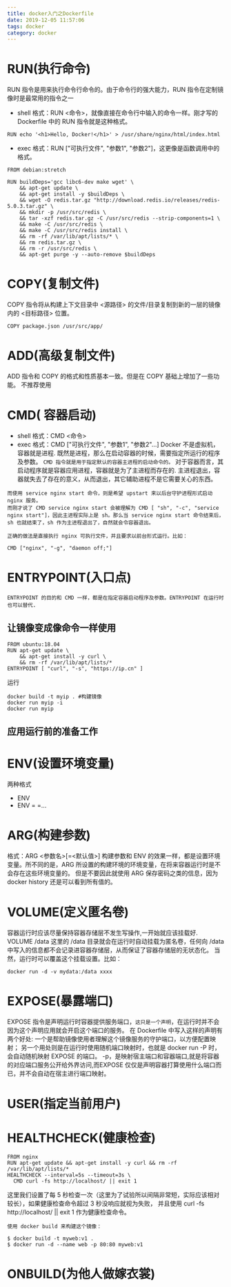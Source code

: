 ```yaml
---
title: docker入门之Dockerfile
date: 2019-12-05 11:57:06
tags: docker
category: docker
---
```


# RUN(执行命令)
RUN 指令是用来执行命令行命令的。由于命令行的强大能力，RUN 指令在定制镜像时是最常用的指令之一
* shell 格式：RUN <命令>，就像直接在命令行中输入的命令一样。刚才写的 Dockerfile 中的 RUN 指令就是这种格式。
```
RUN echo '<h1>Hello, Docker!</h1>' > /usr/share/nginx/html/index.html
```
* exec 格式：RUN ["可执行文件", "参数1", "参数2"]，这更像是函数调用中的格式。
```
FROM debian:stretch

RUN buildDeps='gcc libc6-dev make wget' \
    && apt-get update \
    && apt-get install -y $buildDeps \
    && wget -O redis.tar.gz "http://download.redis.io/releases/redis-5.0.3.tar.gz" \
    && mkdir -p /usr/src/redis \
    && tar -xzf redis.tar.gz -C /usr/src/redis --strip-components=1 \
    && make -C /usr/src/redis \
    && make -C /usr/src/redis install \
    && rm -rf /var/lib/apt/lists/* \
    && rm redis.tar.gz \
    && rm -r /usr/src/redis \
    && apt-get purge -y --auto-remove $buildDeps
```
# COPY(复制文件)
COPY 指令将从构建上下文目录中 <源路径> 的文件/目录复制到新的一层的镜像内的 <目标路径> 位置。
```
COPY package.json /usr/src/app/
```
# ADD(高级复制文件)
ADD 指令和 COPY 的格式和性质基本一致。但是在 COPY 基础上增加了一些功能。
不推荐使用
# CMD( 容器启动)
* shell 格式：CMD <命令>
* exec 格式：CMD ["可执行文件", "参数1", "参数2"...]
Docker 不是虚拟机，容器就是进程.
既然是进程，那么在启动容器的时候，需要指定所运行的程序及参数。
`CMD 指令就是用于指定默认的容器主进程的启动命令的。`
对于容器而言，其启动程序就是容器应用进程，容器就是为了主进程而存在的.
主进程退出，容器就失去了存在的意义，从而退出，其它辅助进程不是它需要关心的东西。
```
而使用 service nginx start 命令，则是希望 upstart 来以后台守护进程形式启动 nginx 服务。
而刚才说了 CMD service nginx start 会被理解为 CMD [ "sh", "-c", "service nginx start"]，因此主进程实际上是 sh。那么当 service nginx start 命令结束后，sh 也就结束了，sh 作为主进程退出了，自然就会令容器退出。

正确的做法是直接执行 nginx 可执行文件，并且要求以前台形式运行。比如：

CMD ["nginx", "-g", "daemon off;"]
```
# ENTRYPOINT(入口点)
`ENTRYPOINT 的目的和 CMD 一样，都是在指定容器启动程序及参数。ENTRYPOINT 在运行时也可以替代.`
## 让镜像变成像命令一样使用
```
FROM ubuntu:18.04
RUN apt-get update \
    && apt-get install -y curl \
    && rm -rf /var/lib/apt/lists/*
ENTRYPOINT [ "curl", "-s", "https://ip.cn" ]
```

 运行
 ```
 docker build -t myip . #构建镜像
 docker run myip -i
 docker run myip
 ```
## 应用运行前的准备工作
# ENV(设置环境变量)
 两种格式
* ENV <key> <value>
* ENV <key1>=<value1> <key2>=<value2>...
# ARG(构建参数)
格式：ARG <参数名>[=<默认值>]
构建参数和 ENV 的效果一样，都是设置环境变量。所不同的是，ARG 所设置的构建环境的环境变量，在将来容器运行时是不会存在这些环境变量的。
但是不要因此就使用 ARG 保存密码之类的信息，因为 docker history 还是可以看到所有值的。
# VOLUME(定义匿名卷)
容器运行时应该尽量保持容器存储层不发生写操作,一开始就应该挂载好.
VOLUME /data
这里的 /data 目录就会在运行时自动挂载为匿名卷，任何向 /data 中写入的信息都不会记录进容器存储层，从而保证了容器存储层的无状态化。
当然，运行时可以覆盖这个挂载设置。比如：
```
docker run -d -v mydata:/data xxxx
```
# EXPOSE(暴露端口)
EXPOSE 指令是声明运行时容器提供服务端口，`这只是一个声明`，在运行时并不会因为这个声明应用就会开启这个端口的服务。
在 Dockerfile 中写入这样的声明有两个好处:
	一个是帮助镜像使用者理解这个镜像服务的守护端口，以方便配置映射；
	另一个用处则是在运行时使用随机端口映射时，也就是 docker run -P 时，会自动随机映射 EXPOSE 的端口。
-p，是映射宿主端口和容器端口,就是将容器的对应端口服务公开给外界访问,而EXPOSE 仅仅是声明容器打算使用什么端口而已，并不会自动在宿主进行端口映射。
# USER(指定当前用户)
# HEALTHCHECK(健康检查)
```
FROM nginx
RUN apt-get update && apt-get install -y curl && rm -rf /var/lib/apt/lists/*
HEALTHCHECK --interval=5s --timeout=3s \
  CMD curl -fs http://localhost/ || exit 1
```
这里我们设置了每 5 秒检查一次（这里为了试验所以间隔非常短，实际应该相对较长），如果健康检查命令超过 3 秒没响应就视为失败，
并且使用 curl -fs http://localhost/ || exit 1 作为健康检查命令。
```
使用 docker build 来构建这个镜像：

$ docker build -t myweb:v1 .
$ docker run -d --name web -p 80:80 myweb:v1
```
# ONBUILD(为他人做嫁衣裳)

